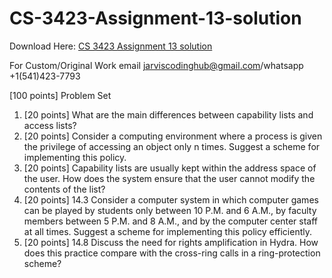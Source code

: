 # CS-3423-Assignment-13-solution

Download Here: [CS 3423 Assignment 13 solution](https://jarviscodinghub.com/assignment/cs-3423-assignment-13-solution/)

For Custom/Original Work email jarviscodinghub@gmail.com/whatsapp +1(541)423-7793

[100 points] Problem Set
1. [20 points] What are the main differences between capability lists and access lists?
2. [20 points] Consider a computing environment where a process is given the privilege
of accessing an object only n times. Suggest a scheme for implementing this policy.
3. [20 points] Capability lists are usually kept within the address space of the user.
How does the system ensure that the user cannot modify the contents of the list?
4. [20 points] 14.3 Consider a computer system in which computer games can be
played by students only between 10 P.M. and 6 A.M., by faculty members between 5
P.M. and 8 A.M., and by the computer center staff at all times. Suggest a scheme for
implementing this policy efficiently.
5. [20 points] 14.8 Discuss the need for rights amplification in Hydra. How does this
practice compare with the cross-ring calls in a ring-protection scheme?
